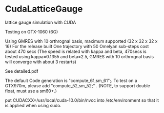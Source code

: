 # CudaLatticeGauge

lattice gauge simulation with CUDA

Testing on GTX-1060 (6G)

Using GMRES with 10 orthrognal basis, maximum supported (32 x 32 x 32 x 16)
For the release built
One trajectory with 50 Omelyan sub-steps cost about 470 secs
(The speed is related with kappa and beta, 470secs is tested using kappa=0.1355 and beta=2.5, 
GMRES with 10 orthrognal basis will converge with about 3 restarts)

See detailed.pdf

The default Code generation is "compute_61,sm_61";. To test on a GTX970m, please add "compute_52,sm_52;" . (NOTE, to support double float, must use a sm60+.)

put
CUDACXX=/usr/local/cuda-10.0/bin/nvcc
into /etc/environment so that it is applied when using sudo.
